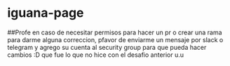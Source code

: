 # iguana-page

##Profe en caso de necesitar permisos para hacer un pr o crear una rama para darme alguna correccion, pfavor de enviarme un mensaje por slack o telegram y
agrego su cuenta al security group para que pueda hacer cambios :D que fue lo que no hice con el desafio anterior u.u
